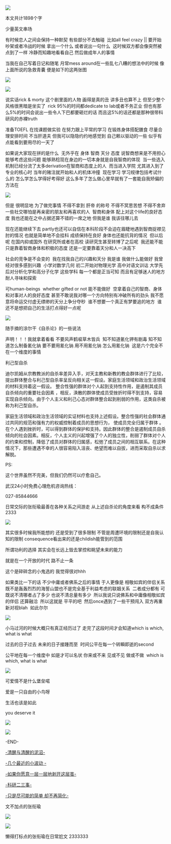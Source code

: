 ![](./images/img_001.png)

本文共计1898个字

少量英文串场

有时候恋人之间会保持一种默契 有些部分不去触碰  比如all feel crazy || 要开始吵架或者冷战的时候 拿出一个什么 或者说出一句什么  这时候双方都会像突然被点到了一样 冷静而知趣地看看自己 然后做成年人的事情

当我在自己写着日记和随笔 月常mess around在一些乱七八糟的想法中的时候 像上面所说的急救青囊 便是如下的这两张图

![](./images/img_002.jpeg)

![](./images/img_003.jpeg)

说实话rick & morty 这个剧里面的人物 画得是真的丑 讲多丑也算不上 但至少整个风格很黑暗是坐实了  rick 95%的时间都dedicate to lab或者不务正业 但也有那么5%的时间会说出一些令人下巴都要砸烂的话 而且这5%的话还都是那种很带科研风的赤裸truth

准备TOEFL 在找课题做实验 在努力跟上平常的学习 在锻炼身体搭配膳食 尽量合理安排时间 不当肝道夫 但我可以隐隐约约地感觉到 自己赖以驱动的一些 似乎有点能看到要用尽的一天了

如果说大家现在拼的是什么  无外乎在 身体 智商 天分 态度 说智商想来是不用担心 能够考虑这些问题 能够熟稔现在身边的一切本身就是自我智商的体现  当一些选入机制已经分流了太多derivation在智商和态度上的人  而当进入学院 尤其进入到了专业的核心时 当年的赌注就开始和人的机体冲撞  现在学习 学习规律包括考试什么的 怎么学怎么学得好考得好 这么多年了怎么做心里早就有了一套能自我矫偏的方法在

![](./images/img_004.jpeg)

但是 很明显地 为了做完事情 不得不拿到 肝帝 的称号 不得不冥思苦想 不得不舍弃一些社交哪怕是再亲密的朋友和再喜欢的人  智商和身体 配上对这个life的良好态度 我也还能在之中占据还算不错的一席之地 但我是谁 我该往哪儿去

现在还能继续下去 partly也还可以自信在本科阶段不会迫在眉睫地遇到智商捉襟见肘的情况 也就是简单地不会挂科 成绩保持在良好 身体也还能抗背的情况  但以后呢 在国内抑或国外 在研究所或者在高校 读研究生甚至转博了之后呢  我还能不能只是靠着智商身体和积极的态度 还是一定要靠着天分和人一决高下

社会的竞争是不会变的  我在找我自己的兴趣和天分 我是谁 我做什么能做好 我曾经对很多感到兴趣  小学对数学几何 初二开始对物理光学 高中对语文训诂 大学先后对分析化学和高分子化学 这些学科 每一个都是正当可知 而且有足够迷人的地方耐人寻味和探索

可human-beings  whether gifted or not 能不能做好  空拿着自己的智商、身体和对事对人的良好态度 甚至不敢说我对哪一个方向特别有冲破所有的劲头 我不愿意将命运交付虚无缥缈的天分上争分夺秒  谁不想要一个真正有梦要追的地方  谁还不是想把自己的生活打点得好一点呢

![](./images/img_005.jpeg)

随手摘的涂尔干《自杀论》的一些说法

声明！！！我就拿着看看 不要风声鹤唳草木皆兵  知不知道氰化钾有剧毒 知不知道怎么制备氰化钠 要不要用氰化钠 用不用氰化钠 怎么用氰化钠  这是六个完全不在一个维度的事情

利己型自杀

迪尔凯姆从宗教教派的自杀率差异入手，对天主教和新教的教会群体进行了比较，提出群体整合与利己型自杀率呈反向相关这一假设。家庭生活领域和政治生活领域的材料支持着这一假设。 整合性强的群体对个人起到支持性作用，是遏制其成员自杀倾向的重要社会因素 ，相反，涣散的群体使成员受挫折时得不到支持，容易实现自杀倾向。由于个人主义和利己心态对群体整合起到削弱的作用，这类自杀被称为利己型自杀。

家庭生活领域和政治生活领域的实证材料也支持上述假设。整合性强的社会群体通过共同的规范和强有力的权威控制着成员的思想行为， 使成员完全归属于群体 。在个人遇到挫折时，可以得到群体的保护和支持。因此群体的整合是遏制成员自杀倾向的社会因素。相反，个人主义的兴起增强了个人的独立性，削弱了群体对个人的约束和控制，降低了成员对群体的归属感，松弛了成员之间的相互联系。在这种情况下，那些遭遇不幸的人很容易陷入沮丧、绝望而难以自拔，进而采取自杀以求解脱。

PS:

这个世界虽然不完美，但我们仍然可以疗愈自己。

武汉24小时免费心理危机咨询热线：

027-85844666

日常交际的张衔瑜最善在各种关系之间游走 从上述自杀论的角度来看 构不成条件2333

![](./images/img_006.jpeg)

其实很多时候我所能想的 还是受到了很多限制 不管是周遭环境的限制还是自我认知的限制 consequence看出来的还是childish能管到的范围

所谓功利的选择 其实会在长远上毁去掌控和眺望未来的能力

就是在一个开放的时代 路不止一条

这个是碎碎念的小鬼选的 我觉得很对hhh

如果类比一下的话 不少中庸或者佛系之后的事情 于人更像是 相敬如宾的伴侣关系 既不是轰轰烈烈的海誓山盟也不是完全基于利益考虑的联姻关系  二者成分都有 可既说不清哪者占了多少 也说不清总量有多少  所以我说只说佛系和中庸像相敬如宾的伴侣 还算融洽  所以这就是 平平的吧  然后once遇到了一些干预闯入 双方再重新对视blah  如此尔尔

![](./images/img_007.png)

小马过河的时候大概只有真正经历过了 走完了这段时间才会知道which is which, what is what

过去的日子过去 未来的日子接踵而至  时间公平在每一个转瞬即逝的second

公平地在每一个维度中 如是才可以名状 你来或不来 见或不见 做或不做  which is which, what is what

![](./images/img_008.jpeg)

可爱情不是什么堡垒喏

爱是一只自由的小鸟呀

生活也该是如此

you deserve it

![](./images/img_009.gif)

![](./images/img_010.png)

-END-

[-清醒与清醒的泥沼-](http://mp.weixin.qq.com/s?__biz=MzUzNjE3NzA3Mg==&mid=2247484385&idx=1&sn=2072f11aadffe2300dabbf1f0864d6ea&chksm=fafb733ecd8cfa2899854574432110441a276a61d7fd04292da3b5b52d1c80a7d1a809287410&scene=21#wechat_redirect)

[-几个最近的小波动 -](http://mp.weixin.qq.com/s?__biz=MzUzNjE3NzA3Mg==&mid=2247484374&idx=1&sn=861d887d15b031d61cb9db1dcfa26fb7&chksm=fafb7309cd8cfa1f19c76aebaf5a7579bc9957b69c04237029001f3a5fafc742ee0c58793a64&scene=21#wechat_redirect)

[-如果你愿意一层一层地剥开这层茧-](http://mp.weixin.qq.com/s?__biz=MzUzNjE3NzA3Mg==&mid=2247484321&idx=1&sn=f20b311192930c2c2520d166fd130767&chksm=fafb737ecd8cfa6846619c0b13a64db47b53ff07656f70d27fe33e24e7d927fd718c8f3f454f&scene=21#wechat_redirect)

[-科研二三事-](http://mp.weixin.qq.com/s?__biz=MzUzNjE3NzA3Mg==&mid=2247484290&idx=1&sn=198347db11a3a0879553b589d69c0e6e&chksm=fafb735dcd8cfa4bd55ef8feefa4bc7bd68e615db3f97c5dddcc545ffa9319e0baf0247436d9&scene=21#wechat_redirect)

[-只是尽可能的简单 却不再简化-](http://mp.weixin.qq.com/s?__biz=MzUzNjE3NzA3Mg==&mid=2247484253&idx=1&sn=a34e4728c9028d275ccdfc86208e3bf7&chksm=fafb7382cd8cfa940ddc1bb01aaab61f4850a966731eaa212817705c440b80a8d6fe2d43086b&scene=21#wechat_redirect)

文不加点的张衔瑜

![](./images/img_011.jpeg)

![](./images/img_012.png)

懒得打标点的张衔瑜在日常尬文 2333333
